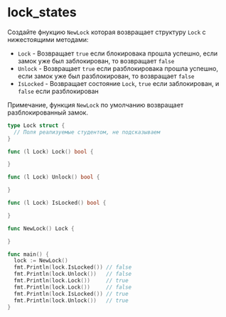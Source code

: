 # lock_states

Создайте фнукцию `NewLock` которая возвращает структуру `Lock` с нижестоящими методами:

- `Lock` - Возвращает `true` если блокировака прошла успешно, если замок уже был заблокирован, то возвращает `false`
- `Unlock` - Возвращает `true` если разблокировака прошла успешно, если замок уже был разблокирован, то возвращает `false`
- `IsLocked` - Возвращает состояние `Lock`, `true` если заблокирован, и `false` если разблокирован

Примечание, функция `NewLock` по умолчанию возвращает разблокированный замок.

```go
type Lock struct {
  // Поля реализуемые студентом, не подсказываем
}

func (l Lock) Lock() bool {

}

func (l Lock) Unlock() bool {

}

func (l Lock) IsLocked() bool {

}

func NewLock() Lock {

}
```

```go
func main() {
  lock := NewLock()
  fmt.Println(lock.IsLocked()) // false
  fmt.Println(lock.Unlock())   // false
  fmt.Println(lock.Lock())     // true
  fmt.Println(lock.Lock())     // false
  fmt.Println(lock.IsLocked()) // true
  fmt.Println(lock.Unlock())   // true
}
```
